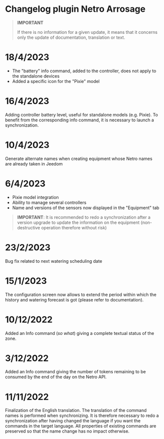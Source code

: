 # Changelog plugin Netro Arrosage

>**IMPORTANT**
>
>If there is no information for a given update, it means that it concerns only the update of documentation, translation or text.

# 18/4/2023
- The "battery" info command, added to the controller, does not apply to the standalone devices
- Added a specific icon for the "Pixie" model

# 16/4/2023
Adding controller battery level, useful for standalone models (e.g. Pixie). To benefit from the corresponding info command, it is necessary to launch a synchronization.

# 10/4/2023
Generate alternate names when creating equipment whose Netro names are already taken in Jeedom

# 6/4/2023
- Pixie model integration
- Ability to manage several controllers
- Name and versions of the sensors now displayed in the "Equipment" tab

>**IMPORTANT**: It is recommended to redo a synchronization after a version upgrade to update the information on the equipment (non-destructive operation therefore without risk)

# 23/2/2023
Bug fix related to next watering scheduling date

# 15/1/2023
The configuration screen now allows to extend the period within which the history and watering forecast is got (please refer to documentation).

# 10/12/2022
Added an Info command (*so what*) giving a complete textual status of the zone.

# 3/12/2022
Added an Info command giving the number of tokens remaining to be consumed by the end of the day on the Netro API.

# 11/11/2022
Finalization of the English translation. The translation of the command names is performed when synchronizing. It is therefore necessary to redo a synchronization after having changed the language if you want the commands in the target language. All properties of existing commands are preserved so that the name change has no impact otherwise.
